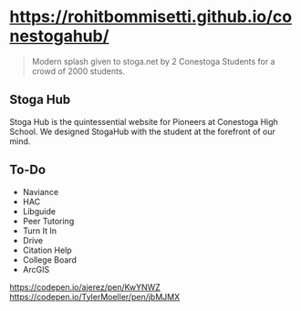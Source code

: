 # https://rohitbommisetti.github.io/conestogahub/
> Modern splash given to stoga.net by 2 Conestoga Students for a crowd of 2000 students.
## Stoga Hub
Stoga Hub is the quintessential website for Pioneers at Conestoga High School. We designed StogaHub with the student at the forefront of our mind. 

## To-Do
* Naviance
* HAC
* Libguide
* Peer Tutoring
* Turn It In
* Drive
* Citation Help
* College Board
* ArcGIS



https://codepen.io/ajerez/pen/KwYNWZ
https://codepen.io/TylerMoeller/pen/jbMJMX

